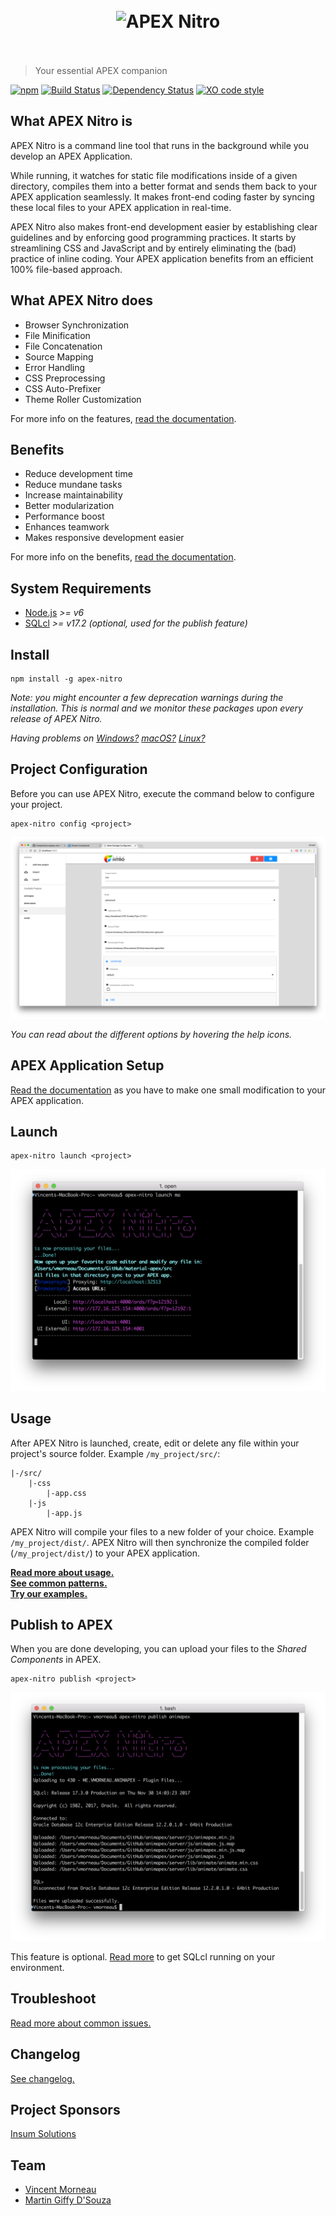 <h1 align="center">
	<br>
	<img src="https://raw.githubusercontent.com/OraOpenSource/apex-nitro/master/docs/img/apex-nitro-logo.png" alt="APEX Nitro" width="600">
	<br>
	<br>
</h1>

> Your essential APEX companion

[![npm](https://img.shields.io/npm/v/apex-nitro.svg)](https://www.npmjs.com/package/apex-nitro) [![Build Status](https://travis-ci.org/OraOpenSource/apex-nitro.svg?branch=master)](https://travis-ci.org/OraOpenSource/apex-nitro) [![Dependency Status](https://david-dm.org/OraOpenSource/apex-nitro.svg)](https://david-dm.org/OraOpenSource/apex-nitro) [![XO code style](https://img.shields.io/badge/code_style-XO-5ed9c7.svg)](https://github.com/sindresorhus/xo)

## What APEX Nitro is
APEX Nitro is a command line tool that runs in the background while you develop an APEX Application.

While running, it watches for static file modifications inside of a given directory, compiles them into a better format and sends them back to your APEX application seamlessly. It makes front-end coding faster by syncing these local files to your APEX application in real-time.

APEX Nitro also makes front-end development easier by establishing clear guidelines and by enforcing good programming practices. It starts by streamlining CSS and JavaScript and by entirely eliminating the (bad) practice of inline coding. Your APEX application benefits from an efficient 100% file-based approach.

## What APEX Nitro does  
- Browser Synchronization
- File Minification
- File Concatenation
- Source Mapping
- Error Handling
- CSS Preprocessing
- CSS Auto-Prefixer
- Theme Roller Customization

For more info on the features, [read the documentation](/docs/features.md).

## Benefits
- Reduce development time
- Reduce mundane tasks
- Increase maintainability
- Better modularization
- Performance boost
- Enhances teamwork
- Makes responsive development easier

For more info on the benefits, [read the documentation](/docs/benefits.md).

## System Requirements
- [Node.js](https://nodejs.org) *>= v6*
- [SQLcl](http://www.oracle.com/technetwork/developer-tools/sqlcl/overview/index.html) *>= v17.2 (optional, used for the publish feature)*

## Install
```
npm install -g apex-nitro
```

*Note: you might encounter a few deprecation warnings during the installation. This is normal and we monitor these packages upon every release of APEX Nitro.*

*Having problems on [Windows?](/docs/windows.md) [macOS?](/docs/macOS.md) [Linux?](/docs/linux.md)*

## Project Configuration
Before you can use APEX Nitro, execute the command below to configure your project.

```
apex-nitro config <project>
```

![](/docs/img/command-config.png)

*You can read about the different options by hovering the help icons.*

## APEX Application Setup
[Read the documentation](/docs/setup.md) as you have to make one small modification to your APEX application.

## Launch
```
apex-nitro launch <project>
```

![](/docs/img/command-launch.png)

## Usage
After APEX Nitro is launched, create, edit or delete any file within your project's source folder. Example `/my_project/src/`:
```
|-/src/
	|-css
		|-app.css
	|-js
		|-app.js
```

APEX Nitro will compile your files to a new folder of your choice. Example `/my_project/dist/`.
APEX Nitro will then synchronize the compiled folder (`/my_project/dist/`) to your APEX application.

[**Read more about usage.**](/docs/usage.md)  
[**See common patterns.**](/docs/patterns.md)  
[**Try our examples.**](/examples/)

## Publish to APEX
When you are done developing, you can upload your files to the *Shared Components* in APEX.

```
apex-nitro publish <project>
```

![](/docs/img/command-publish.png)

This feature is optional. [Read more](/docs/publish.md) to get SQLcl running on your environment.

## Troubleshoot
[Read more about common issues.](/docs/troubleshooting.md)

## Changelog
[See changelog.](changelog.md)

## Project Sponsors
[Insum Solutions](http://insum.ca/)

## Team
- [Vincent Morneau](https://github.com/vincentmorneau)
- [Martin Giffy D'Souza](https://github.com/martindsouza)
